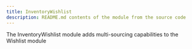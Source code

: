 ```yaml
---
title: InventoryWishlist
description: README.md contents of the module from the source code
---
```


The InventoryWishlist module adds multi-sourcing capabilities to the Wishlist module
